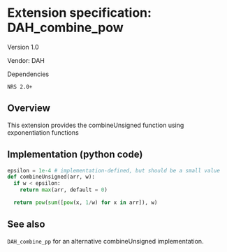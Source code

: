 # Extension specification: DAH_combine_pow

Version 1.0

Vendor: DAH

Dependencies

```
NRS 2.0+
```

## Overview

This extension provides the combineUnsigned function using exponentiation functions

## Implementation (python code)

```py
epsilon = 1e-4 # implementation-defined, but should be a small value
def combineUnsigned(arr, w):
  if w < epsilon:
    return max(arr, default = 0)

  return pow(sum([pow(x, 1/w) for x in arr]), w)
```

## See also

```DAH_combine_pp``` for an alternative combineUnsigned implementation.
